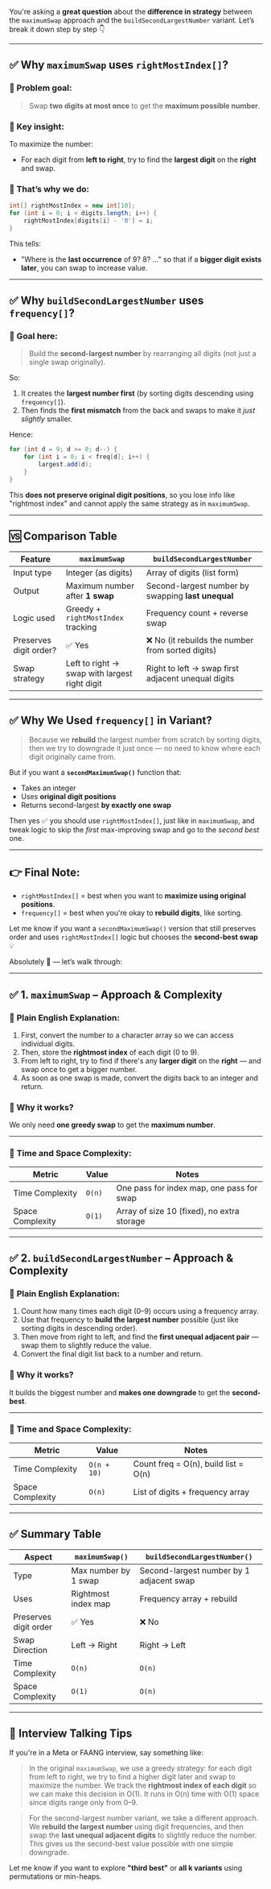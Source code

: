 You're asking a **great question** about the **difference in strategy** between the `maximumSwap` approach and the `buildSecondLargestNumber` variant. Let’s break it down step by step 👇

---

## ✅ Why `maximumSwap` uses `rightMostIndex[]`?

### 🔹 Problem goal:

> Swap **two digits at most once** to get the **maximum possible number**.

### 🔹 Key insight:

To maximize the number:

* For each digit from **left to right**, try to find the **largest digit** on the **right** and swap.

### 🔹 That’s why we do:

```java
int[] rightMostIndex = new int[10];
for (int i = 0; i < digits.length; i++) {
    rightMostIndex[digits[i] - '0'] = i;
}
```

This tells:

* "Where is the **last occurrence** of 9? 8? …" so that if a **bigger digit exists later**, you can swap to increase value.

---

## ✅ Why `buildSecondLargestNumber` uses `frequency[]`?

### 🔹 Goal here:

> Build the **second-largest number** by rearranging all digits (not just a single swap originally).

So:

1. It creates the **largest number first** (by sorting digits descending using `frequency[]`).
2. Then finds the **first mismatch** from the back and swaps to make it *just slightly* smaller.

Hence:

```java
for (int d = 9; d >= 0; d--) {
    for (int i = 0; i < freq[d]; i++) {
        largest.add(d);
    }
}
```

This **does not preserve original digit positions**, so you lose info like "rightmost index" and cannot apply the same strategy as in `maximumSwap`.

---

## 🆚 Comparison Table

| Feature                | `maximumSwap`                                 | `buildSecondLargestNumber`                         |
| ---------------------- | --------------------------------------------- | -------------------------------------------------- |
| Input type             | Integer (as digits)                           | Array of digits (list form)                        |
| Output                 | Maximum number after **1 swap**               | Second-largest number by swapping **last unequal** |
| Logic used             | Greedy + `rightMostIndex` tracking            | Frequency count + reverse swap                     |
| Preserves digit order? | ✅ Yes                                         | ❌ No (it rebuilds the number from sorted digits)   |
| Swap strategy          | Left to right → swap with largest right digit | Right to left → swap first adjacent unequal digits |

---

## ✅ Why We Used `frequency[]` in Variant?

> Because we **rebuild** the largest number from scratch by sorting digits, then we try to downgrade it just once — no need to know where each digit originally came from.

But if you want a **`secondMaximumSwap()`** function that:

* Takes an integer
* Uses **original digit positions**
* Returns second-largest **by exactly one swap**

Then yes ✅ you should use `rightMostIndex[]`, just like in `maximumSwap`, and tweak logic to skip the *first* max-improving swap and go to the *second best* one.

---

## 👉 Final Note:

* `rightMostIndex[]` = best when you want to **maximize using original positions**.
* `frequency[]` = best when you're okay to **rebuild digits**, like sorting.

Let me know if you want a `secondMaximumSwap()` version that still preserves order and uses `rightMostIndex[]` logic but chooses the **second-best swap** 💡


Absolutely 💯 — let’s walk through:

---

## ✅ 1. `maximumSwap` – Approach & Complexity

### 🔹 **Plain English Explanation**:

1. First, convert the number to a character array so we can access individual digits.
2. Then, store the **rightmost index** of each digit (0 to 9).
3. From left to right, try to find if there's any **larger digit** on the **right** — and swap once to get a bigger number.
4. As soon as one swap is made, convert the digits back to an integer and return.

### 🧠 Why it works?

We only need **one greedy swap** to get the **maximum number**.

---

### 🔹 **Time and Space Complexity**:

| Metric           | Value  | Notes                                      |
| ---------------- | ------ | ------------------------------------------ |
| Time Complexity  | `O(n)` | One pass for index map, one pass for swap  |
| Space Complexity | `O(1)` | Array of size 10 (fixed), no extra storage |

---

## ✅ 2. `buildSecondLargestNumber` – Approach & Complexity

### 🔹 **Plain English Explanation**:

1. Count how many times each digit (0–9) occurs using a frequency array.
2. Use that frequency to **build the largest number** possible (just like sorting digits in descending order).
3. Then move from right to left, and find the **first unequal adjacent pair** — swap them to slightly reduce the value.
4. Convert the final digit list back to a number and return.

### 🧠 Why it works?

It builds the biggest number and **makes one downgrade** to get the **second-best**.

---

### 🔹 **Time and Space Complexity**:

| Metric           | Value       | Notes                                |
| ---------------- | ----------- | ------------------------------------ |
| Time Complexity  | `O(n + 10)` | Count freq = O(n), build list = O(n) |
| Space Complexity | `O(n)`      | List of digits + frequency array     |

---

## ✅ Summary Table

| Aspect                | `maximumSwap()`      | `buildSecondLargestNumber()`             |
| --------------------- | -------------------- | ---------------------------------------- |
| Type                  | Max number by 1 swap | Second-largest number by 1 adjacent swap |
| Uses                  | Rightmost index map  | Frequency array + rebuild                |
| Preserves digit order | ✅ Yes                | ❌ No                                     |
| Swap Direction        | Left → Right         | Right → Left                             |
| Time Complexity       | `O(n)`               | `O(n)`                                   |
| Space Complexity      | `O(1)`               | `O(n)`                                   |

---

## 🧠 Interview Talking Tips

If you're in a Meta or FAANG interview, say something like:

> In the original `maximumSwap`, we use a greedy strategy: for each digit from left to right, we try to find a higher digit later and swap to maximize the number. We track the **rightmost index of each digit** so we can make this decision in O(1). It runs in O(n) time with O(1) space since digits range only from 0–9.

> For the second-largest number variant, we take a different approach. We **rebuild the largest number** using digit frequencies, and then swap the **last unequal adjacent digits** to slightly reduce the number. This gives us the second-best value possible with one simple downgrade.

Let me know if you want to explore **"third best"** or **all k variants** using permutations or min-heaps.

